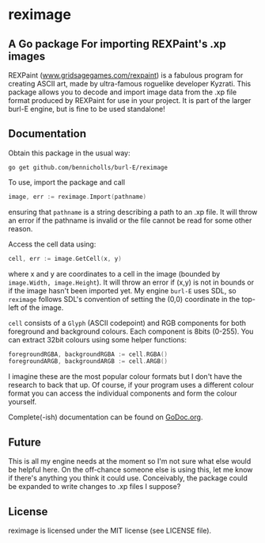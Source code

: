 # reximage

## A Go package For importing REXPaint's .xp images

REXPaint (www.gridsagegames.com/rexpaint) is a fabulous program for creating ASCII art, made by ultra-famous roguelike developer Kyzrati. This package allows you to decode and import image data from the .xp file format produced by REXPaint for use in your project. It is part of the larger burl-E engine, but is fine to be used standalone!

## Documentation

Obtain this package in the usual way:

`go get github.com/bennicholls/burl-E/reximage`

To use, import the package and call

```Go
image, err := reximage.Import(pathname)
```

ensuring that `pathname` is a string describing a path to an .xp file. It will throw an error if the pathname is invalid or the file cannot be read for some other reason.

Access the cell data using:

```Go
cell, err := image.GetCell(x, y)
```

where x and y are coordinates to a cell in the image (bounded by `image.Width, image.Height`). It will throw an error if (x,y) is not in bounds or if the image hasn't been imported yet. My engine `burl-E` uses SDL, so `reximage` follows SDL's convention of setting the (0,0) coordinate in the top-left of the image.

`cell` consists of a `Glyph` (ASCII codepoint) and RGB components for both foreground and background colours. Each component is 8bits (0-255). You can extract 32bit colours using some helper functions:

```Go
foregroundRGBA, backgroundRGBA := cell.RGBA()
foregroundARGB, backgroundARGB := cell.ARGB()
```

I imagine these are the most popular colour formats but I don't have the research to back that up. Of course, if your program uses a different colour format you can access the individual components and form the colour yourself.

Complete(-ish) documentation can be found on [GoDoc.org](https://godoc.org/github.com/BenNicholls/burl-E/reximage).

## Future

This is all my engine needs at the moment so I'm not sure what else would be helpful here. On the off-chance someone else is using this, let me know if there's anything you think it could use. Conceivably, the package could be expanded to write changes to .xp files I suppose?

## License

reximage is licensed under the MIT license (see LICENSE file).